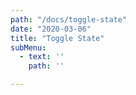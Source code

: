 ```yaml
---
path: "/docs/toggle-state"
date: "2020-03-06"
title: "Toggle State"
subMenu: 
  - text: '' 
    path: ''

---
```



